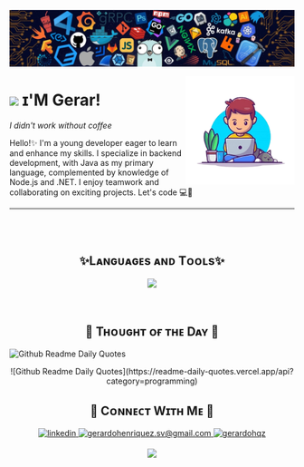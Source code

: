 <!--Banner-->
![Gerardohqz Banner Image](/Img/banner.jpeg)

<!--Night Owl image-->
<div>
  <img align="right" width="38%" src="/Img/profile.png">
</div>

<!--Header Name-->
# <img src="https://emojis.slackmojis.com/emojis/images/1531849430/4246/blob-sunglasses.gif?1531849430" width="34"/> ɪ'M Gerar! 
*I didn't work without coffee*
<br /> 

<!--Start Intro-->               
<p align="left" >Hello!✨ I'm a young developer eager to learn and enhance my skills. I specialize in backend development, with Java as my primary language, complemented by knowledge of Node.js and .NET. I enjoy teamwork and collaborating on exciting projects. Let's code 💻🚀 </p>

<!--End Intro-->

---
<br />
<br />

<!--Languages and Tools Section-->       
<h2 align="center">✨Lᴀɴɢᴜᴀɢᴇs ᴀɴᴅ Tᴏᴏʟs✨</h2> 
<p align="center">
<img width="500"  src="https://skillicons.dev/icons?i=java,cs,go,spring,nodejs,dotnet,mysql,postgres,sqlite,mongodb,git,docker,nodejs,react,angular,linux&perline=8"  />
</p>
<br />

<!--Dynamic Quote card updated everyday at 12 PM--> 
<h2 align="center">🌟 Tʜᴏᴜɢʜᴛ ᴏғ ᴛʜᴇ Dᴀʏ 🌟</h2>

<!--STARTS_HERE_QUOTE_CARD-->
![Github Readme Daily Quotes](https://readme-daily-quotes.vercel.app/api?category=programming)
<p align="center">
    ![Github Readme Daily Quotes](https://readme-daily-quotes.vercel.app/api?category=programming)
</p>
<!--ENDS_HERE_QUOTE_CARD-->


<!--Contact Section--> 

<h2 align="center">🤝 Cᴏɴɴᴇᴄᴛ Wɪᴛʜ Mᴇ 🤝 </h2>
<div align="center">


 <a href="https://www.linkedin.com/in/gerardo-henriquez-68a883286/?locale=en_US" target="_blank">
<img src=https://img.shields.io/badge/linkedin-%231E77B5.svg?&style=for-the-badge&logo=linkedin&logoColor=white alt=linkedin style="margin-bottom: 5px;" />
</a>
  
<a href="mailto:gerardohenriquez.sv@gmail.com" target="_blank">
<img src="https://img.shields.io/badge/Gmail-D14836?style=for-the-badge&logo=gmail&logoColor=white" alt=gerardohenriquez.sv@gmail.com mail style="margin-bottom: 5px;" />
</a>

<a href="https://www.instagram.com/gerardohqz/" target="_blank">
<img src=https://img.shields.io/badge/Instagram-E4405F?style=for-the-badge&logo=instagram&logoColor=white alt=gerardohqz Instagram style="margin-bottom: 5px;" />
</a>

</div>

<!--Footer--> 
<p align="center">
  <img src="https://capsule-render.vercel.app/api?type=waving&color=gradient&height=65&section=footer"/>
</p>
